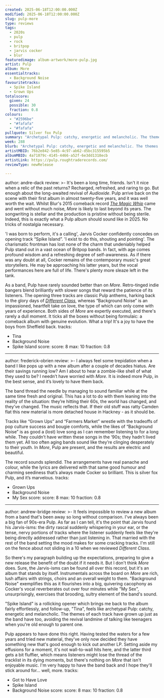 ```yaml
---
created: 2025-06-18T12:00:00.000Z
modified: 2025-06-18T12:00:00.000Z
slug: pulp-more
type: reviews
tags:
  - 2020s
  - pulp
  - rock
  - britpop
  - jarvis cocker
  - blur
featuredimage: album-artwork/more-pulp.jpg
artist: Pulp
album: More
essentialtracks:
  - Background Noise
favouritetracks:
  - Spike Island
  - Grown Ups
totalscore:
  given: 24
  possible: 30
  fraction: 0.8
colours:
  - "#2596be"
  - "#fafafa"
  - "#fafafa"
pullquote: Silver fox Pulp
summary: "Archetypal Pulp: catchy, energetic and melancholic. The themes of each track have grown up just as the band have too, avoiding the revival landmine of talking like teenagers when you're old enough to parent one."
week: 288
blurb: "Archetypal Pulp: catchy, energetic and melancholic. The themes of each track have grown up just as the band have too, avoiding the revival landmine of talking like teenagers when you're old enough to parent one."
artistMBID: 76b2e842-5e85-4c97-ab62-d5bc315595b5
albumMBID: 4a71079c-4145-4466-a52f-6e3dd1318ecb
artistLink: https://pulp.roughtraderecords.com/
reviewType: newRelease

---
```

author: andre-dack
review: >-
  It's been a long time, friends. Isn't it nice when a relic of the past returns? Recharged, refreshed, and raring to go. But enough about the long-awaited revival of _Audioxide_. Pulp arrive back on the scene with their first album in almost twenty-five years, and it was well worth the wait. Whilst Blur's 2015 comeback record [_The Magic Whip_](/reviews/blur-the-magic-whip) came and went without much noise, _More_ is likely to last beyond its years. The songwriting is stellar and the production is pristine without being sterile. Indeed, this is exactly what a Pulp album should sound like in 2025. No tricks of nostalgia necessary.

  'I was born to perform, it's a calling', Jarvis Cocker confidently concedes on opening track “Spike Island”. 'I exist to do this, shouting and pointing'. The charismatic frontman has lost none of the charm that undeniably helped Pulp stand out in a vast ocean of Britpop bands. In fact, with age comes profound wisdom and a refreshing degree of self-awareness. As if there was any doubt at all, Cocker remains of the contemporary music's great storytellers. He may be approaching his latter years, but the vocal performances here are full of life. There's plenty more sleaze left in the tank.

  As a band, Pulp have rarely sounded better than on _More_. Retro-tinged indie bangers blend brilliantly with slower songs that reward the patience of its listeners. The opening three tracks are classic Pulp anthems, harking back to the glory days of [_Different Class_](/reviews/pulp-different-class), whereas “Background Noise” is an impassioned, heartfelt take on love, the type of which can only come with years of experience. Both sides of _More_ are expertly executed, and there's rarely a dull moment. It ticks all the boxes without being formulaic: a comeback album with genuine evolution. What a trip! It's a joy to have the boys from Sheffield back.
tracks:
  - Tina
  - Background Noise
  - Spike Island
score:
  score: 8
  max: 10
  fraction: 0.8

---
author: frederick-obrien
review: >-
  I always feel some trepidation when a band I like pops up with a new album after a couple of decades hiatus. Are their savings running low? Am I about to hear a zombie-like shell of what they used to be? I needn’t have worried with _More_. It is indeed more Pulp, in the best sense, and it’s lovely to have them back.

  The band thread the needle by managing to sound familiar while at the same time fresh and original. This has a lot to do with them leaning into the reality of the situation: they’re hitting their 60s, the world has changed, and they’ve changed. The music reflects that. If their old stuff was ratty Camden flat this new material is more detached house in Hackney - as it should be.

  Tracks like “Grown Ups” and “Farmers Market” wrestle with the tradeoffs of pop culture success and bougie comforts, while the likes of “Background Noise” is as good a (lost) love song as I can remember listening to for a long while. They couldn’t have written these songs in the ‘90s; they hadn’t lived them yet. All too often aging bands sound like they’re clinging desperately to their youth. In _More_, Pulp are present, and the results are electric and beautiful. 

  The record sounds splendid. The arrangements have real panache and colour, while the lyrics are delivered with that same good humour and charming seediness that’s always made Cocker so brilliant. This is silver fox Pulp, and it’s marvelous.
tracks:
  - Grown Ups
  - Background Noise
  - My Sex
score:
  score: 8
  max: 10
  fraction: 0.8

---
author: andrew-bridge
review: >-
  It feels impossible to review a new album from a band that's been away so long without comparison. I've always been a big fan of 90s-era Pulp. As far as I can tell, it's the point that Jarvis found his Jarvis-isms: the dirty rascal suddenly whispering in your ear, or the tense, nervy portions of tracks where the listener suddenly feels like they're being directly addressed rather than just listening in. That married with the rest of the band setting the mood makes for some cracking tracks. I'm still on the fence about not sliding in a 10 when we reviewed _Different Class_.

  So there's my paragraph building up the expectations, preparing to give a new release the benefit of the doubt if it needs it. But I don't think _More_ does. Sure, the Jarvis-isms can be found all over this record, but it's an album that stands by itself. Instrumentals across the board on _More_ are rich, lush affairs with strings, choirs and an overall weight to them. "Background Noise" exemplifies this as it flourishes into a big, quivering cacophony as Cocker's vocal reverberates out over four minutes while "My Sex", unsurprisingly, exercises that brooding, sultry element of the band's sound. 

  "Spike Island" is a rollicking opener which brings me back to the album fairly effortlessly, and follow-up, "Tina", feels like archetypal Pulp: catchy, energetic and melancholic. The themes of each track have grown up just as the band have too, avoiding the revival landmine of talking like teenagers when you're old enough to parent one.

  Pulp appears to have done this right. Having tested the waters for a few years and tried new material, they've only now decided they have something new that's good enough to kick out another LP. Setting aside my effusions for a moment, it's not wall-to-wall hits here, and the latter third gets a bit fluffier, which means listeners might lose the thread of the tracklist in its dying moments, but there's nothing on _More_ that isn't enjoyable music. I'm very happy to have the band back and I hope they'll stick around for... well, more.
tracks:
  - Got to Have Love
  - Spike Island
  - Background Noise
score:
  score: 8
  max: 10
  fraction: 0.8
